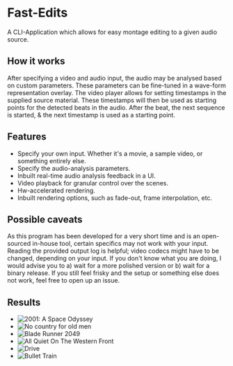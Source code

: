 # Fast-Edits
A CLI-Application which allows for easy montage editing to a given audio source. 

## How it works
After specifying a video and audio input, the audio may be analysed based on custom parameters. These parameters can be fine-tuned in a wave-form representation overlay. 
The video player allows for setting timestamps in the supplied source material. These timestamps will then be used as starting points for the detected beats in the audio.
After the beat, the next sequence is started, & the next timestamp is used as a starting point.

## Features 
* Specify your own input. Whether it's a movie, a sample video, or something entirely else.
* Specify the audio-analysis parameters.
* Inbuilt real-time audio analysis feedback in a UI.
* Video playback for granular control over the scenes.
* Hw-accelerated rendering.
* Inbuilt rendering options, such as fade-out, frame interpolation, etc.

## Possible caveats  
As this program has been developed for a very short time and is an open-sourced in-house tool, certain specifics may not work with your input.
Reading the provided output log is helpful; video codecs might have to be changed, depending on your input.
If you don't know what you are doing, I would advise you to a) wait for a more polished version or b) wait for a binary release. If you still feel frisky and the setup or something else does not work, feel free to open up an issue.


 ## Results
* ![2001: A Space Odyssey](https://www.youtube.com/watch?v=2PLIkvabFRs)
* ![No country for old men](https://www.youtube.com/watch?v=MF9RxFMAMZ4)
* ![Blade Runner 2049](https://www.youtube.com/watch?v=kDtZDusWHGQ)
* ![All Quiet On The Western Front](https://www.youtube.com/watch?v=20GEEztj7lA)
* ![Drive](https://www.youtube.com/watch?v=LnX8RPeWCMs)
* ![Bullet Train](https://www.youtube.com/watch?v=CNDXf7E-hW4)

